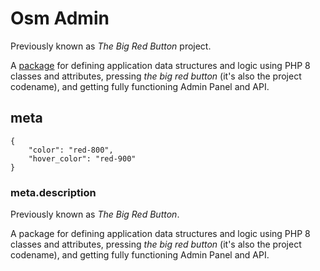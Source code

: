 # Osm Admin

Previously known as *The Big Red Button* project.

A [package](https://github.com/osmphp/admin) for defining application data structures and logic using PHP 8 classes and attributes, pressing *the big red button* (it's also the project codename), and getting fully functioning Admin Panel and API.

## meta

    {
        "color": "red-800",
        "hover_color": "red-900"
    }

### meta.description

Previously known as *The Big Red Button*.

A package for defining application data structures and logic using PHP 8 classes and attributes, pressing *the big red button* (it's also the project codename), and getting fully functioning Admin Panel and API.
